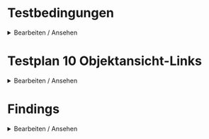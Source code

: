 # Testbedingungen

<details><summary>Bearbeiten / Ansehen</summary>

## Umgebung(en)

- [ ] DEV
- [ ] STAGE
- [ ] SANDBOX
- [ ] PROD
- [ ] ...

## Rolle(n)

- [ ] Hauptnutzer
- [ ] Nutzer
- [ ] Content Creator
- [ ] Account Manager

## Berechtigung(en)

- [ ] Leseberechtigung
- [ ] Schreibberechtigung

</details>

# Testplan 10 Objektansicht-Links

<details><summary>Bearbeiten / Ansehen</summary>

## Objektansicht – Objektumgebung

### Links

- [ ] Spaltensortierung funktioniert?
- [ ] Paginierung funktioniert?
- [ ] Button "+" ist deaktiviert und ausgegraut?
- [ ] Im Formular angelegte Custom Links werden nach Speichern aufgelistet?
- [ ] Im Formular gelöschte Custom Links werden nach Speichern nicht mehr aufgelistet?

</details>

# Findings

<details><summary>Bearbeiten / Ansehen</summary>

- [ ] Keine Findings

- _Erstes Finding_
- _Zweites Finding_
- _Drittes Finding_

</details>
